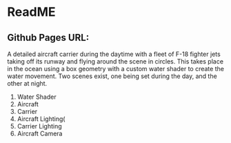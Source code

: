 

<h1>ReadME</h1>

<h2>Github Pages URL:</h2>

<p>A detailed aircraft carrier during the daytime with a fleet of F-18 fighter jets taking off its runway and flying around the scene in circles. This takes place in the ocean using a box geometry with a custom water shader to create the water movement. Two scenes exist, one being set during the day, and the other at night.</p>
<ol>
<li>Water Shader</li>
<li>Aircraft</li>
<li>Carrier</li>
<li>Aircraft Lighting(</li>
<li>Carrier Lighting</li>
<li>Aircraft Camera</li>



</ol>
